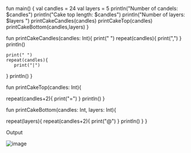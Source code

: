 fun main() {
   val candles = 24
   val layers = 5
   println("Number of candels: $candles")
   println("Cake top length: $candles")
   println("Number of layers: $layers ")
   printCakeCandles(candles)
   printCakeTop(candles)
   printCakeBottom(candles,layers)
}

fun printCakeCandles(candles: Int){
   print(" ") 
   repeat(candles){
       print(",") 
   }
   println() 
   
    print(" ") 
    repeat(candles){
       print("|")
   }
   println() 
}

fun printCakeTop(candles: Int){
 
  repeat(candles+2){
      print("=")
  }
  println()
}

fun printCakeBottom(candles: Int, layers: Int){

  repeat(layers){
      repeat(candles+2){
      print("@")
  }
  println()
  }
}


Output


![image](https://user-images.githubusercontent.com/95444663/182279567-6b7c33e4-f133-4a75-bc16-5621949c3d51.png)


